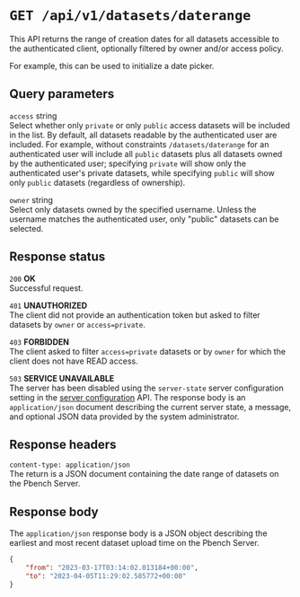 # `GET /api/v1/datasets/daterange`

This API returns the range of creation dates for all datasets accessible to the
authenticated client, optionally filtered by owner and/or access policy.

For example, this can be used to initialize a date picker.

## Query parameters

`access`    string \
Select whether only `private` or only `public` access datasets will be included
in the list. By default, all datasets readable by the authenticated user are
included. For example, without constraints `/datasets/daterange` for an
authenticated user will include all `public` datasets plus all datasets owned
by the authenticated user; specifying `private` will show only the authenticated
user's private datasets, while specifying `public` will show only `public`
datasets (regardless of ownership).

`owner` string \
Select only datasets owned by the specified username. Unless the username
matches the authenticated user, only "public" datasets can be selected.

## Response status

`200`   **OK** \
Successful request.

`401`   **UNAUTHORIZED** \
The client did not provide an authentication token but asked to filter datasets
by `owner` or `access=private`.

`403`   **FORBIDDEN** \
The client asked to filter `access=private` datasets or by `owner` for which
the client does not have READ access.

`503`   **SERVICE UNAVAILABLE** \
The server has been disabled using the `server-state` server configuration
setting in the [server configuration](./server_config.md) API. The response
body is an `application/json` document describing the current server state,
a message, and optional JSON data provided by the system administrator.

## Response headers

`content-type: application/json` \
The return is a JSON document containing the date range of datasets on the
Pbench Server.

## Response body

The `application/json` response body is a JSON object describing the earliest
and most recent dataset upload time on the Pbench Server.

```json
{
    "from": "2023-03-17T03:14:02.013184+00:00",
    "to": "2023-04-05T11:29:02.585772+00:00"
}
```
